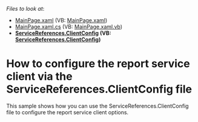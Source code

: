 <!-- default file list -->
*Files to look at*:

* [MainPage.xaml](./CS/E2876/MainPage.xaml) (VB: [MainPage.xaml](./VB/E2876/MainPage.xaml))
* [MainPage.xaml.cs](./CS/E2876/MainPage.xaml.cs) (VB: [MainPage.xaml.vb](./VB/E2876/MainPage.xaml.vb))
* **[ServiceReferences.ClientConfig](./CS/E2876/ServiceReferences.ClientConfig) (VB: [ServiceReferences.ClientConfig](./VB/E2876/ServiceReferences.ClientConfig))**
<!-- default file list end -->
# How to configure the report service client via the ServiceReferences.ClientConfig file


<p>This sample shows how you can use the ServiceReferences.ClientConfig file to configure the report service client options.</p>

<br/>


